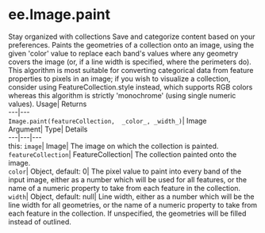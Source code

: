  
#  ee.Image.paint 
Stay organized with collections  Save and categorize content based on your preferences. 
Paints the geometries of a collection onto an image, using the given 'color' value to replace each band's values where any geometry covers the image (or, if a line width is specified, where the perimeters do). 
This algorithm is most suitable for converting categorical data from feature properties to pixels in an image; if you wish to visualize a collection, consider using FeatureCollection.style instead, which supports RGB colors whereas this algorithm is strictly 'monochrome' (using single numeric values).
Usage| Returns  
---|---  
`Image.paint(featureCollection,  _color_, _width_)`| Image  
Argument| Type| Details  
---|---|---  
this: `image`| Image| The image on which the collection is painted.  
`featureCollection`| FeatureCollection| The collection painted onto the image.  
`color`| Object, default: 0| The pixel value to paint into every band of the input image, either as a number which will be used for all features, or the name of a numeric property to take from each feature in the collection.  
`width`| Object, default: null| Line width, either as a number which will be the line width for all geometries, or the name of a numeric property to take from each feature in the collection. If unspecified, the geometries will be filled instead of outlined.  

